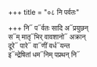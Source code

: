 +++
title = "०८ नि पर्वतः"

+++
नि᳓ प᳓र्वतः सादि अ᳓प्रयुछन्  
स᳓म् मातृ᳓भिर् वावशानो᳓ अक्रान्  
दूरे᳓ पारे᳓ वा᳓णीं वर्ध᳓यन्त  
इ᳓न्द्रेषितां धम᳓निम् पप्रथन् नि᳓